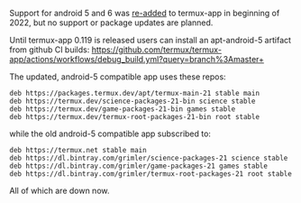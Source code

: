 Support for android 5 and 6 was [re-added](https://github.com/termux/termux-app/pull/2740) to termux-app in beginning of 2022, but no support or package updates are planned.

Until termux-app 0.119 is released users can install an apt-android-5 artifact from github CI builds: https://github.com/termux/termux-app/actions/workflows/debug_build.yml?query=branch%3Amaster+

The updated, android-5 compatible app uses these repos:

```
deb https://packages.termux.dev/apt/termux-main-21 stable main
deb https://termux.dev/science-packages-21-bin science stable
deb https://termux.dev/game-packages-21-bin games stable
deb https://termux.dev/termux-root-packages-21-bin root stable
```

while the old android-5 compatible app subscribed to:

```
deb https://termux.net stable main
deb https://dl.bintray.com/grimler/science-packages-21 science stable
deb https://dl.bintray.com/grimler/game-packages-21 games stable
deb https://dl.bintray.com/grimler/termux-root-packages-21 root stable
```

All of which are down now.
